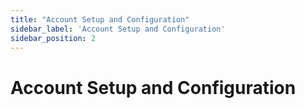 ```yaml
---
title: "Account Setup and Configuration"
sidebar_label: 'Account Setup and Configuration'
sidebar_position: 2
---
```

# Account Setup and Configuration